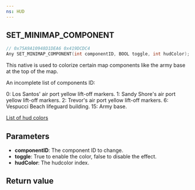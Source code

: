 ```yaml
---
ns: HUD
---
```

## SET_MINIMAP_COMPONENT

```c
// 0x75A9A10948D1DEA6 0x419DCDC4
Any SET_MINIMAP_COMPONENT(int componentID, BOOL toggle, int hudColor);
```

This native is used to colorize certain map components like the army base at the top of the map.

An incomplete list of components ID:

0: Los Santos' air port yellow lift-off markers.
1: Sandy Shore's air port yellow lift-off markers.
2: Trevor's air port yellow lift-off markers.
6: Vespucci Beach lifeguard building.
15: Army base.

[List of hud colors](https://pastebin.com/d9aHPbXN)

## Parameters
* **componentID**: The component ID to change.
* **toggle**: True to enable the color, false to disable the effect.
* **hudColor**: The hudcolor index.

## Return value
